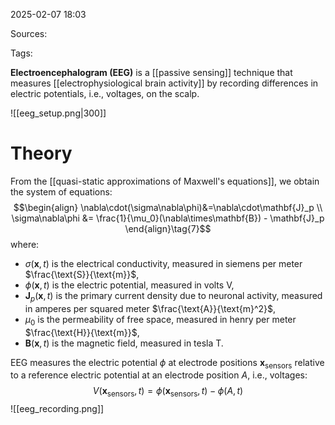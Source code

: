 2025-02-07 18:03

Sources: 

Tags:

**Electroencephalogram (EEG)** is a [[passive sensing]] technique that measures [[electrophysiological brain activity]] by recording differences in electric potentials, i.e., voltages, on the scalp.

![[eeg_setup.png|300]]

# Theory

From the [[quasi-static approximations of Maxwell's equations]], we obtain the system of equations: $$\begin{align}
\nabla\cdot(\sigma\nabla\phi)&=\nabla\cdot\mathbf{J}_p \\
\sigma\nabla\phi &= \frac{1}{\mu_0}(\nabla\times\mathbf{B}) - \mathbf{J}_p 
\end{align}\tag{7}$$where:
- $\sigma(\mathbf{x}, t)$ is the electrical conductivity, measured in siemens per meter $\frac{\text{S}}{\text{m}}$, 
- $\phi(\mathbf{x},t)$ is the electric potential, measured in volts $\text{V}$, 
- $\mathbf{J}_p(\mathbf{x},t)$ is the primary current density due to neuronal activity, measured in amperes per squared meter $\frac{\text{A}}{\text{m}^2}$,
- $\mu_0$ is the permeability of free space, measured in henry per meter $\frac{\text{H}}{\text{m}}$, 
- $\mathbf{B}(\mathbf{x},t)$ is the magnetic field, measured in tesla $\text{T}$. 

EEG measures the electric potential $\phi$ at electrode positions $\mathbf{x}_\text{sensors}$ relative to a reference electric potential at an electrode position $A$, i.e., voltages: $$V(\mathbf{x}_\text{sensors}, t)=\phi(\mathbf{x}_\text{sensors}, t) - \phi(A, t)$$![[eeg_recording.png]]